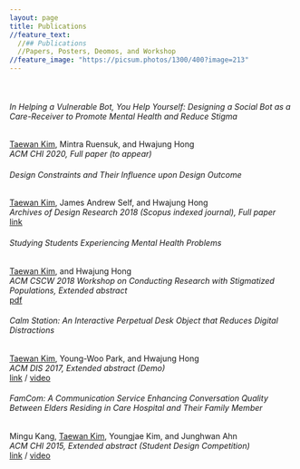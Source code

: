```yaml
---
layout: page
title: Publications
//feature_text:
  //## Publications
  //Papers, Posters, Deomos, and Workshop
//feature_image: "https://picsum.photos/1300/400?image=213"
---
```

<br>

###### In Helping a Vulnerable Bot, You Help Yourself: Designing a Social Bot as a Care-Receiver to Promote Mental Health and Reduce Stigma
<u>Taewan Kim</u>, Mintra Ruensuk, and Hwajung Hong <br>
<i>ACM CHI 2020, Full paper (to appear)</i>

###### Design Constraints and Their Influence upon Design Outcome
<u>Taewan Kim</u>, James Andrew Self, and Hwajung Hong <br>
<i>Archives of Design Research 2018 (Scopus indexed journal), Full paper</i> 
<br><a href="https://doi.org/10.15187/adr.2018.11.31.4.23" target="_blank"> link</a>

###### Studying Students Experiencing Mental Health Problems
<u>Taewan Kim</u>, and Hwajung Hong<br>
<i>ACM CSCW 2018 Workshop on Conducting Research with Stigmatized Populations, Extended abstract</i>
<br><a href="https://drive.google.com/open?id=1CHSTtNAiKYv0aA1ikpc4owbm_e_h2TzS" target="_blank">pdf</a> 

###### Calm Station: An Interactive Perpetual Desk Object that Reduces Digital Distractions
<u>Taewan Kim</u>, Young-Woo Park, and Hwajung Hong<br><i>ACM DIS 2017, Extended abstract (Demo)</i>
<br><a href="https://doi.org/10.1145/3064857.3079183" target="_blank"> link</a> / <a href="https://youtu.be/gCBQhNUlmzo" target="_blank">video</a>

###### FamCom: A Communication Service Enhancing Conversation Quality Between Elders Residing in Care Hospital and Their Family Member
Mingu Kang, <u>Taewan Kim</u>, Youngjae Kim, and Junghwan Ahn<br> 
<i>ACM CHI 2015, Extended abstract (Student Design Competition)</i>
<br><a href="https://doi.org/10.1145/2702613.2726952" target="_blank"> link</a> / <a href="https://youtu.be/hnQ5MZfrw60" target="_blank">video</a>
